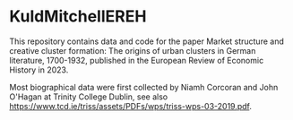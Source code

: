 # KuldMitchellEREH

This repository contains data and code for the paper Market structure and creative cluster formation: The origins of urban clusters in German literature, 1700-1932, published in the European Review of Economic History in 2023.

Most biographical data were first collected by Niamh Corcoran and John O'Hagan at Trinity College Dublin, see also https://www.tcd.ie/triss/assets/PDFs/wps/triss-wps-03-2019.pdf.

